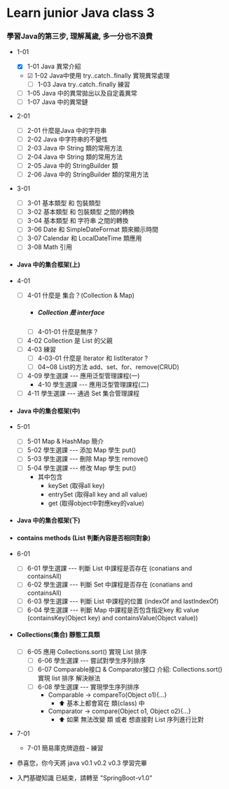 # Learn junior Java class 3
### 學習Java的第三步, 理解萬歲, 多一分也不浪費
- 1-01
    - [x] 1-01 Java 異常介紹
    - &#9745; 1-02 Java中使用 try..catch..finally 實現異常處理
      - [ ] 1-03 Java try..catch..finally 練習
    - [ ] 1-05 Java 中的異常拋出以及自定義異常
    - [ ] 1-07 Java 中的異常鏈
- 2-01
    - [ ] 2-01 什麼是Java 中的字符串
    - [ ] 2-02 Java 中字符串的不變性
    - [ ] 2-03 Java 中 String 類的常用方法
    - [ ] 2-04 Java 中 String 類的常用方法
    - [ ] 2-05 Java 中的 StringBuilder 類
    - [ ] 2-06 Java 中的 StringBuilder 類的常用方法
- 3-01
    - [ ] 3-01 基本類型 和 包裝類型
    - [ ] 3-02 基本類型 和 包裝類型 之間的轉換
    - [ ] 3-04 基本類型 和 字符串 之間的轉換
    - [ ] 3-06 Date 和 SimpleDateFormat 類來顯示時間
    - [ ] 3-07 Calendar 和 LocalDateTime 類應用 
    - [ ] 3-08 Math 引用
- #### Java 中的集合框架(上)
- 4-01
  - [ ] 4-01 什麼是 集合？(Collection & Map)
    - ##### Collection 是 interface
    - [ ] 4-01-01 什麼是無序？
  - [ ] 4-02 Collection 是 List 的父親
  - [ ] 4-03 練習
    - [ ] 4-03-01 什麼是 Iterator 和 listIterator ?
    - [ ] 04~08 List的方法 add、set、for、remove(CRUD)
  - [ ] 4-09 學生選課 --- 應用泛型管理課程(一)
    - 4-10 學生選課 --- 應用泛型管理課程(二)
  - [ ] 4-11 學生選課 --- 通過 Set 集合管理課程
- #### Java 中的集合框架(中)
- 5-01 
  - [ ] 5-01 Map & HashMap 簡介
  - [ ] 5-02 學生選課 --- 添加 Map 學生 put()
  - [ ] 5-03 學生選課 --- 刪除 Map 學生 remove()
  - [ ] 5-04 學生選課 --- 修改 Map 學生 put()
    -  其中包含 
       - keySet   (取得all key) 
       - entrySet (取得all key and all value) 
       - get      (取得object中對應key的value)

- #### Java 中的集合框架(下)
- #### contains methods (List 判斷內容是否相同對象)
- 6-01
  - [ ] 6-01 學生選課 --- 判斷 List 中課程是否存在 (conatians and containsAll) 
  - [ ] 6-02 學生選課 --- 判斷 Set  中課程是否存在 (conatians and containsAll)
  - [ ] 6-03 學生選課 --- 判斷 List 中課程的位置 (indexOf and lastIndexOf)
  - [ ] 6-04 學生選課 --- 判斷 Map  中課程是否包含指定key 和 value (containsKey(Object key) and containsValue(Object value))
- #### Collections(集合) 靜態工具類
  - [ ] 6-05 應用 Collections.sort() 實現 List 排序
    - [ ] 6-06 學生選課 --- 嘗試對學生序列排序
    - [ ] 6-07 Comparable接口 & Comparator接口 介紹: Collections.sort() 實現 list 排序 解決辦法
    - [ ] 6-08 學生選課 --- 實現學生序列排序
      - Comparable -> compareTo(Object o1){...}
        - ⬆ 基本上都會寫在 類(class) 中
      - Comparator -> compare(Object o1, Object o2){...}
        - ⬆ 如果 無法改變 類 或者 想直接對 List 序列進行比對
- 7-01
  - 7-01 簡易庫克牌遊戲 - 練習
  

- 恭喜您，你今天將 java v0.1 v0.2 v0.3 學習完畢
- 入門基礎知識 已結束，請轉至 "SpringBoot-v1.0"
